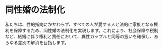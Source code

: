 # 同性婚の法制化

私たちは、性的指向にかかわらず、すべての人が愛する人と法的に家族となる権利を保障するため、同性婚の法制化を実現します。これにより、社会保障や税制など、結婚に伴う権利と責任において、異性カップルと同等の扱いを確保し、あらゆる差別の解消を目指します。